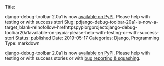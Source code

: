 Title: <p>django-debug-toolbar 2.0a1 is now <a target="_blank" rel="nofollow" href="https://pypi.org/project/django-debug-toolbar/2.0a1/">available on PyPI</a>. Please help with testing or with success stori
Slug: pdjango-debug-toolbar-20a1-is-now-a-target_blank-relnofollow-hrefhttpspypiorgprojectdjango-debug-toolbar20a1available-on-pypia-please-help-with-testing-or-with-success-stori
Status: published
Date: 2019-05-17
Categories: Django, Programming
Type: markdown

django-debug-toolbar 2.0a1 is now [available on PyPI](https://pypi.org/project/django-debug-toolbar/2.0a1/). Please help with testing or with success stories or with [bug reporting & squashing](https://github.com/jazzband/django-debug-toolbar/).
